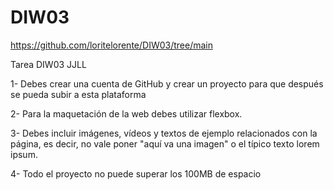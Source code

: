 # DIW03
https://github.com/loritelorente/DIW03/tree/main

Tarea DIW03 JJLL

1- Debes crear una cuenta de GitHub y crear un proyecto para que después se pueda subir a esta plataforma

2- Para la maquetación de la web debes utilizar flexbox.

3- Debes incluir imágenes, vídeos y textos de ejemplo relacionados con la página, es decir, no vale poner "aquí va una imagen" o el típico texto lorem ipsum.

4- Todo el proyecto no puede superar los 100MB de espacio
